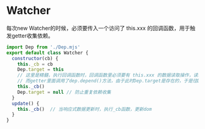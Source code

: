 # Watcher

每次new Watcher的时候，必须要传入一个访问了 this.xxx 的回调函数，用于触发getter收集依赖。

``` js
import Dep from './Dep.mjs'
export default class Watcher {
  constructor(cb) {
    this._cb = cb
    Dep.target = this
    // 这里是精髓，执行回调函数时，回调函数里必须要有 this.xxx 的数据读取操作，读取操作会触发getter
    // 而getter里面调用了dep.depend()方法，由于此时Dep.target是存在的，于是往Dep实例中的 watchers 数组添加了一个依赖，也就是watcher实例。
    this._cb()
    Dep.target = null // 防止重复依赖收集
  }
  update() {
    this._cb()  // 当响应式数据更新时，执行_cb函数，更新dom
  }
}
```